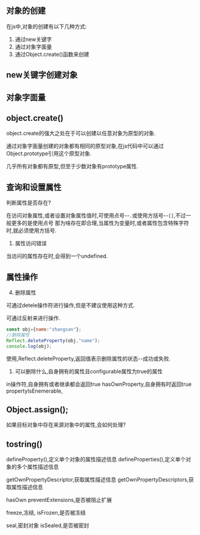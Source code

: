 

## 对象的创建

在js中,对象的创建有以下几种方式:
1. 通过new关键字
2. 通过对象字面量
3. 通过Object.create()函数来创建

## new关键字创建对象

## 对象字面量

## object.create()
object.create的强大之处在于可以创建以任意对象为原型的对象.

通过对象字面量创建的对象都有相同的原型对象,在js代码中可以通过Object.prototype引用这个原型对象.

几乎所有对象都有原型,但至于少数对象有prototype属性.



## 查询和设置属性

判断属性是否存在?


在访问对象属性,或者设置对象属性值时,可使用点号--`.`或使用方括号--`[]`,不过一般更多的是使用点号
那为啥存在即合理,当属性为变量时,或者属性包含特殊字符时,就必须使用方括号.



1. 属性访问错误

当访问的属性存在时,会得到一个undefined.





## 属性操作



4) 删除属性

可通过detele操作符进行操作,但是不建议使用这种方式.

可通过反射来进行操作.
```js
const obj={name:"zhangsan"};
//删除属性
Reflect.deleteProperty(obj,"name");
console.log(obj);
```

使用,Reflect.deleteProperty,返回值表示删除属性的状态--成功或失败.
1. 可以删除什么,自身拥有的属性且configurable属性为true的属性


in操作符,自身拥有或者继承都会返回true
hasOwnProperty,自身拥有时返回true
propertyIsEnemerable,





## Object.assign();
如果目标对象中存在来源对象中的属性,会如何处理?


## tostring()






defineProperty(),定义单个对象的属性描述信息
defineProperties(),定义单个对象的多个属性描述信息

getOwnPropertyDescriptor,获取属性描述信息
getOwnPropertyDescriptors,获取属性描述信息

hasOwn
preventExtensions,是否被阻止扩展


freeze,冻结,
isFrozen,是否被冻结

seal,密封对象
isSealed,是否被密封





